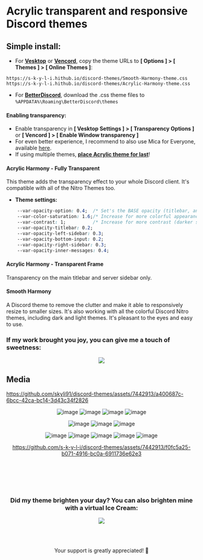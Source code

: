 

# Acrylic transparent and responsive Discord themes 

## Simple install:

- For [**Vesktop**](https://github.com/Vencord/Vesktop/releases) or [**Vencord**](https://vencord.dev/download/), copy the theme URLs to **[ Options ] > [ Themes ] > [ Online Themes ]**:

```
https://s-k-y-l-i.hithub.io/discord-themes/Smooth-Harmony-theme.css
https://s-k-y-l-i.hithub.io/discord-themes/Acrylic-Harmony-theme.css
```
- For [**BetterDiscord**](https://betterdiscord.app/), download the .css theme files to `%APPDATA%\Roaming\BetterDiscord\themes`
#### Enabling transparency:
 - Enable transparency in **[ Vesktop Settings ] > [ Transparency Options ]** <br>
   or **[ Vencord ] > [ Enable Window transparency ]**
 - For even better experience, I recommend to also use Mica for Everyone, available [here](https://github.com/MicaForEveryone/MicaForEveryone/releases).
 - If using multiple themes, <u>**place Acrylic theme for last**</u>!

#### Acrylic Harmony - Fully Transparent
This theme adds the transparency effect to your whole Discord client. It's compatible with all of the Nitro Themes too.<br>
 - **Theme settings:**
```css
    --var-opacity-option: 0.4;  /* Set's the BASE opacity (titlebar, and the server bar) */
    --var-color-saturation: 1.6;/* Increase for more colorful appearance*/
    --var-contrast: 1;          /* Increase for more contrast (darker shadows) */
    --var-opacity-titlebar: 0.2; 
    --var-opacity-left-sidebar: 0.3;
    --var-opacity-bottom-input: 0.2;
    --var-opacity-right-sidebar: 0.3;
    --var-opacity-inner-messages: 0.4; 
```

#### Acrylic Harmony - Transparent Frame
Transparency on the main titlebar and server sidebar only.

#### Smooth Harmony
A Discord theme to remove the clutter and make it able to responsively resize to smaller sizes. It's also working with all the colorful Discord Nitro themes, including dark and light themes. It's pleasant to the eyes and easy to use.

### If my work brought you joy, you can give me a touch of sweetness:
<div align="center">
<a href="https://www.buymeacoffee.com/skyli">
  <img src="https://img.buymeacoffee.com/button-api/?text=Buy me an Ice Cream&emoji=🍧&slug=skyli&button_colour=FFB1BB&font_colour=ffffff&font_family=Poppins&outline_colour=000000&coffee_colour=FFDD00" />
</a>
</div>

## Media

https://github.com/skyli91/discord-themes/assets/7442913/a400687c-6bcc-42ca-bc14-3d43c34f2826

<div align="center">


![image](https://github.com/s-k-y-l-i/discord-themes/assets/7442913/e9c268fd-63ea-468d-8d5b-7e92aea8926c)
![image](https://github.com/s-k-y-l-i/discord-themes/assets/7442913/72df2bb6-0805-435e-9f54-758085535fed)
![image](https://github.com/s-k-y-l-i/discord-themes/assets/7442913/fccc43db-ac50-46a7-840a-e5c92357f5f4)
![image](https://github.com/s-k-y-l-i/discord-themes/assets/7442913/250c6198-2b6b-450e-a615-cc90b8644d4a)

![image](https://github.com/s-k-y-l-i/discord-themes/assets/7442913/e7dc2253-e518-4a1f-98c4-639a0853fb30)
![image](https://github.com/s-k-y-l-i/discord-themes/assets/7442913/8f445022-af85-414d-8d00-cd0f9c7fc2b2)
![image](https://github.com/s-k-y-l-i/discord-themes/assets/7442913/fbc7dca8-6e37-46a6-b58d-fd93adcae266)


![image](https://github.com/s-k-y-l-i/discord-themes/assets/7442913/d9044f6c-f952-40fb-8a6b-6d2168170a78)
![image](https://github.com/s-k-y-l-i/discord-themes/assets/7442913/87a160be-04e7-442a-819b-ede76075318d)
![image](https://github.com/skyli91/discord-themes/assets/7442913/cb7faaea-5cdd-4671-854b-cecdd743b160)
![image](https://github.com/s-k-y-l-i/discord-themes/assets/7442913/e1a0bc3e-c9d5-470e-adbd-f9f393f4951c)
![image](https://github.com/s-k-y-l-i/discord-themes/assets/7442913/16c0c052-c4bc-4fec-afaa-a4ddc57823ad)

https://github.com/s-k-y-l-i/discord-themes/assets/7442913/f0fc5a25-b071-4916-bc0a-6911736e62e3

<br><br><br><br>

### Did my theme brighten your day? You can also brighten mine with a virtual Ice Cream:

<a href="https://www.buymeacoffee.com/skyli">
  <img src="https://img.buymeacoffee.com/button-api/?text=Buy me an Ice Cream&emoji=🍧&slug=skyli&button_colour=FFB1BB&font_colour=ffffff&font_family=Poppins&outline_colour=000000&coffee_colour=FFDD00" />
</a>

<br><br>

Your support is greatly appreciated! 🌟
</div>
<br><br><br>
